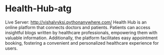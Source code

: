 # Health-Hub-atg

Live Server: http://vishalvyksi.pythonanywhere.com/
Health Hub is an online platform that connects doctors and patients. Patients can access insightful blogs written by healthcare professionals, empowering them with valuable information. Additionally, the platform facilitates easy appointment booking, fostering a convenient and personalized healthcare experience for users.
